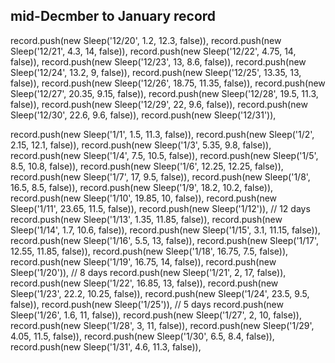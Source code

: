 ## mid-Decmber to January record

record.push(new Sleep('12/20', 1.2, 12.3, false)), 
record.push(new Sleep('12/21', 4.3, 14, false)), 
record.push(new Sleep('12/22', 4.75, 14, false)), 
record.push(new Sleep('12/23', 13, 8.6, false)), 
record.push(new Sleep('12/24', 13.2, 9, false)), 
record.push(new Sleep('12/25', 13.35, 13, false)), 
record.push(new Sleep('12/26', 18.75, 11.35, false)), 
record.push(new Sleep('12/27', 20.35, 9.15, false)), 
record.push(new Sleep('12/28', 19.5, 11.3, false)), 
record.push(new Sleep('12/29', 22, 9.6, false)), 
record.push(new Sleep('12/30', 22.6, 9.6, false)), 
record.push(new Sleep('12/31')), 

record.push(new Sleep('1/1', 1.5, 11.3, false)),
record.push(new Sleep('1/2', 2.15, 12.1, false)),
record.push(new Sleep('1/3', 5.35, 9.8, false)),
record.push(new Sleep('1/4', 7.5, 10.5, false)),
record.push(new Sleep('1/5', 8.5, 10.8, false)),
record.push(new Sleep('1/6', 12.25, 12.25, false)),
record.push(new Sleep('1/7', 17, 9.5, false)),
record.push(new Sleep('1/8', 16.5, 8.5, false)),
record.push(new Sleep('1/9', 18.2, 10.2, false)),
record.push(new Sleep('1/10', 19.85, 10, false)),
record.push(new Sleep('1/11', 23.65, 11.5, false)),
record.push(new Sleep('1/12')), // 12 days
record.push(new Sleep('1/13', 1.35, 11.85, false)),
record.push(new Sleep('1/14', 1.7, 10.6, false)),
record.push(new Sleep('1/15', 3.1, 11.15, false)),
record.push(new Sleep('1/16', 5.5, 13, false)),
record.push(new Sleep('1/17', 12.55, 11.85, false)),
record.push(new Sleep('1/18', 16.75, 7.5, false)),
record.push(new Sleep('1/19', 16.75, 14, false)),
record.push(new Sleep('1/20')), // 8 days
record.push(new Sleep('1/21', 2, 17, false)),
record.push(new Sleep('1/22', 16.85, 13, false)),
record.push(new Sleep('1/23', 22.2, 10.25, false)),
record.push(new Sleep('1/24', 23.5, 9.5, false)),
record.push(new Sleep('1/25')), // 5 days
record.push(new Sleep('1/26', 1.6, 11, false)),
record.push(new Sleep('1/27', 2, 10, false)),
record.push(new Sleep('1/28', 3, 11, false)),
record.push(new Sleep('1/29', 4.05, 11.5, false)),
record.push(new Sleep('1/30', 6.5, 8.4, false)),
record.push(new Sleep('1/31', 4.6, 11.3, false)),